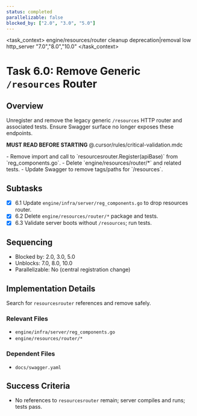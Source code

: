 ```yaml
---
status: completed
parallelizable: false
blocked_by: ["2.0", "3.0", "5.0"]
---
```


<task_context>
<domain>engine/resources/router</domain>
<type>cleanup</type>
<scope>deprecation|removal</scope>
<complexity>low</complexity>
<dependencies>http_server</dependencies>
<unblocks>"7.0","8.0","10.0"</unblocks>
</task_context>

# Task 6.0: Remove Generic `/resources` Router

## Overview

Unregister and remove the legacy generic `/resources` HTTP router and associated tests. Ensure Swagger surface no longer exposes these endpoints.

<import>**MUST READ BEFORE STARTING** @.cursor/rules/critical-validation.mdc</import>

<requirements>
- Remove import and call to `resourcesrouter.Register(apiBase)` from `reg_components.go`.
- Delete `engine/resources/router/*` and related tests.
- Update Swagger to remove tags/paths for `/resources`.
</requirements>

## Subtasks

- [x] 6.1 Update `engine/infra/server/reg_components.go` to drop resources router.
- [x] 6.2 Delete `engine/resources/router/*` package and tests.
- [x] 6.3 Validate server boots without `/resources`; run tests.

## Sequencing

- Blocked by: 2.0, 3.0, 5.0
- Unblocks: 7.0, 8.0, 10.0
- Parallelizable: No (central registration change)

## Implementation Details

Search for `resourcesrouter` references and remove safely.

### Relevant Files

- `engine/infra/server/reg_components.go`
- `engine/resources/router/*`

### Dependent Files

- `docs/swagger.yaml`

## Success Criteria

- No references to `resourcesrouter` remain; server compiles and runs; tests pass.
